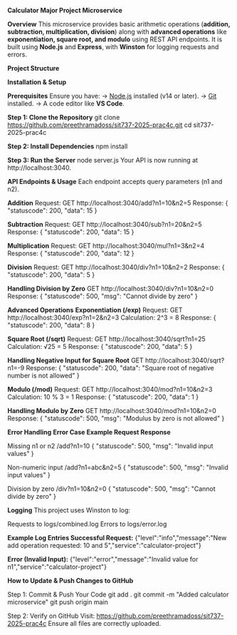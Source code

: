**Calculator Major Project Microservice**


**Overview**
This microservice provides basic arithmetic operations (**addition, subtraction, multiplication, division**) along with **advanced operations** like **exponentiation, square root, and modulo** using REST API endpoints. It is built using **Node.js** and **Express**, with **Winston** for logging requests and errors.


**Project Structure**

**Installation & Setup**

**Prerequisites**
Ensure you have:
-> [Node.js](https://nodejs.org/en/download/) installed (v14 or later).
-> [Git](https://git-scm.com/) installed.
-> A code editor like **VS Code**.

**Step 1: Clone the Repository**
git clone https://github.com/preethramadoss/sit737-2025-prac4c.git
cd sit737-2025-prac4c

**Step 2: Install Dependencies**
npm install

**Step 3: Run the Server**
node server.js
Your API is now running at http://localhost:3040.

**API Endpoints & Usage**
Each endpoint accepts query parameters (n1 and n2).

**Addition**
Request:
GET http://localhost:3040/add?n1=10&n2=5
Response:
{ "statuscode": 200, "data": 15 }

**Subtraction**
Request:
GET http://localhost:3040/sub?n1=20&n2=5
Response:
{ "statuscode": 200, "data": 15 }

**Multiplication**
Request:
GET http://localhost:3040/mul?n1=3&n2=4
Response:
{ "statuscode": 200, "data": 12 }

**Division**
Request:
GET http://localhost:3040/div?n1=10&n2=2
Response:
{ "statuscode": 200, "data": 5 }

**Handling Division by Zero**
GET http://localhost:3040/div?n1=10&n2=0
Response:
{ "statuscode": 500, "msg": "Cannot divide by zero" }

**Advanced Operations**
**Exponentiation (/exp)**
Request:
GET http://localhost:3040/exp?n1=2&n2=3
Calculation:
2^3 = 8
Response:
{ "statuscode": 200, "data": 8 }

**Square Root (/sqrt)**
Request:
GET http://localhost:3040/sqrt?n1=25
Calculation:
√25 = 5
Response:
{ "statuscode": 200, "data": 5 }

**Handling Negative Input for Square Root**
GET http://localhost:3040/sqrt?n1=-9
Response:
{ "statuscode": 200, "data": "Square root of negative number is not allowed" }

**Modulo (/mod)**
Request:
GET http://localhost:3040/mod?n1=10&n2=3
Calculation:
10 % 3 = 1
Response:
{ "statuscode": 200, "data": 1 }

**Handling Modulo by Zero**
GET http://localhost:3040/mod?n1=10&n2=0
Response:
{ "statuscode": 500, "msg": "Modulus by zero is not allowed" }

**Error Handling**
**Error Case	Example Request	Response**

Missing n1 or n2	/add?n1=10	{ "statuscode": 500, "msg": "Invalid input values" }

Non-numeric input	/add?n1=abc&n2=5	{ "statuscode": 500, "msg": "Invalid input values" }

Division by zero	/div?n1=10&n2=0	{ "statuscode": 500, "msg": "Cannot divide by zero" }

**Logging**
This project uses Winston to log:

Requests to logs/combined.log
Errors to logs/error.log

**Example Log Entries
Successful Request:**
{"level":"info","message":"New add operation requested: 10 and 5","service":"calculator-project"}

**Error (Invalid Input):**
{"level":"error","message":"Invalid value for n1","service":"calculator-project"}

**How to Update & Push Changes to GitHub**

Step 1: Commit & Push Your Code
git add .
git commit -m "Added calculator microservice"
git push origin main

Step 2: Verify on GitHub
Visit: https://github.com/preethramadoss/sit737-2025-prac4c
Ensure all files are correctly uploaded.
